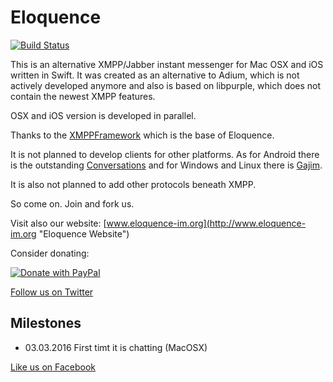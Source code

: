 # Eloquence

[![Build Status](https://travis-ci.org/farion/eloquence.svg?branch=master)](https://travis-ci.org/farion/eloquence)

This is an alternative XMPP/Jabber instant messenger for Mac OSX and iOS written in Swift. It was created as an alternative to Adium, which is not actively developed anymore and also is based on libpurple, which does not contain the newest XMPP features.

OSX and iOS version is developed in parallel.

Thanks to the [XMPPFramework](https://github.com/robbiehanson/XMPPFramework "XMPPFramework") which is the base of Eloquence.

It is not planned to develop clients for other platforms.
As for Android there is the outstanding [Conversations](https://conversations.im "Conversations") and for Windows and Linux there is [Gajim](https://gajim.org/ "Gajim").

It is also not planned to add other protocols beneath XMPP.

So come on. Join and fork us.

Visit also our website: [www.eloquence-im.org](http://www.eloquence-im.org "Eloquence Website")

Consider donating:

[![Donate with PayPal](https://www.paypalobjects.com/en_US/i/btn/btn_donate_LG.gif)](https://www.paypal.com/cgi-bin/webscr?cmd=_s-xclick&hosted_button_id=RBBFDAWHZT7FG)

[Follow us on Twitter](https://twitter.com/EloquenceIM)

## Milestones

* 03.03.2016 First timt it is chatting (MacOSX)



[Like us on Facebook](https://facebook.com/eloquenceim)
